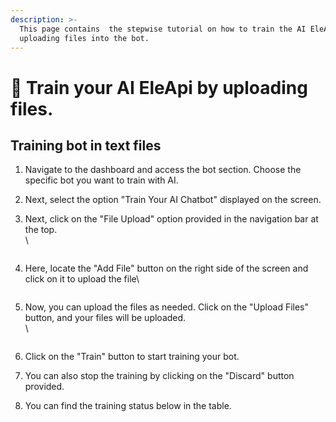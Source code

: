 ```yaml
---
description: >-
  This page contains  the stepwise tutorial on how to train the AI EleApi by
  uploading files into the bot.
---
```


# 📖 Train your AI EleApi by uploading files.

## Training bot in text files

1. Navigate to the dashboard and access the bot section. Choose the specific bot you want to train with AI.
2. Next, select the option "Train Your AI Chatbot" displayed on the screen.
3.  Next, click on the "File Upload" option provided in the navigation bar at the top.\
    \


    <figure><img src="../../../../.gitbook/assets/1 – 47.png" alt=""><figcaption></figcaption></figure>
4.  Here, locate the "Add File" button on the right side of the screen and click on it to upload the file\


    <figure><img src="../../../../.gitbook/assets/1 – 48.png" alt=""><figcaption></figcaption></figure>
5.  Now, you can upload the files as needed. Click on the "Upload Files" button, and your files will be uploaded.\
    \


    <figure><img src="../../../../.gitbook/assets/1 – 49.png" alt=""><figcaption></figcaption></figure>
6. Click on the "Train" button to start training your bot.
7. You can also stop the training by clicking on the "Discard" button provided.
8. You can find the training status below in the table.
